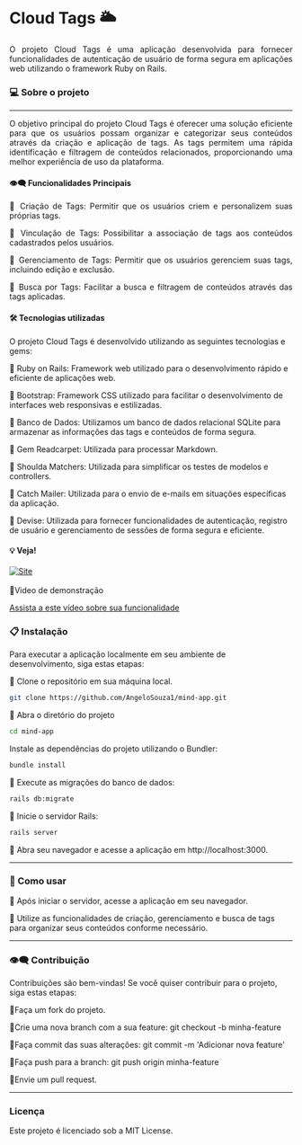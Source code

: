 # Cloud Tags 🌥️

<div align="justify">
O projeto Cloud Tags é uma aplicação desenvolvida para fornecer funcionalidades de autenticação de usuário de forma segura em aplicações web utilizando o framework Ruby on Rails.

</div>

### 💻  Sobre o projeto
---
<div align="justify">
O objetivo principal do projeto Cloud Tags é oferecer uma solução eficiente para que os usuários possam organizar e categorizar seus conteúdos através da criação e aplicação de tags. As tags permitem uma rápida identificação e filtragem de conteúdos relacionados, proporcionando uma melhor experiência de uso da plataforma.




#### 👁️‍🗨️ Funcionalidades Principais

🔹 Criação de Tags: Permitir que os usuários criem e personalizem suas próprias tags.

🔹 Vinculação de Tags: Possibilitar a associação de tags aos conteúdos cadastrados pelos usuários.

🔹 Gerenciamento de Tags: Permitir que os usuários gerenciem suas tags, incluindo edição e exclusão.

🔹 Busca por Tags: Facilitar a busca e filtragem de conteúdos através das tags aplicadas.


</div>

####  🛠 Tecnologias utilizadas
 O projeto Cloud Tags é desenvolvido utilizando as seguintes tecnologias e gems:
  
  🔹 Ruby on Rails: Framework web utilizado para o desenvolvimento rápido e eficiente de aplicações web.
  
  🔹 Bootstrap: Framework CSS utilizado para facilitar o desenvolvimento de interfaces web responsivas e estilizadas.
  
  🔹 Banco de Dados: Utilizamos um banco de dados relacional SQLite para armazenar as informações das tags e conteúdos de forma segura.
  
  🔹 Gem Readcarpet: Utilizada para processar Markdown.
  
  🔹 Shoulda Matchers: Utilizada para simplificar os testes de modelos e controllers.
  
  🔹 Catch Mailer: Utilizada para o envio de e-mails em situações específicas da aplicação.

  🔹 Devise: Utilizada para fornecer funcionalidades de autenticação, registro de usuário e gerenciamento de sessões de forma segura e eficiente.


#### 💡 Veja!


<a href="https://mind-app.fly.dev/">
    <img src="https://img.shields.io/badge/ACESSO AO%20PROJETO!-darkgreen" alt="Site">
<br>
</a>


<br>
🔹Video de demonstração

[Assista a este vídeo sobre sua funcionalidade](https://github.com/AngeloSouza1/mind-app/assets/104176076/8dd7b816-ceda-4a45-a3a5-9d263480bd6e)



 ### 📋 Instalação
 Para executar a aplicação localmente em seu ambiente de desenvolvimento, siga estas etapas:

 🔹 Clone o repositório em sua máquina local.

  ```bash
git clone https://github.com/AngeloSouza1/mind-app.git
```
 🔹 Abra o diretório do projeto

  ```bash
cd mind-app
```
 Instale as dependências do projeto utilizando o Bundler:

  ```bash
bundle install
```
 🔹 Execute as migrações do banco de dados:

  ```bash
rails db:migrate
```

 🔹 Inicie o servidor Rails:

  ```bash
rails server
```

 🔹 Abra seu navegador e acesse a aplicação em http://localhost:3000.


---
 ### 🚀 Como usar

🔹 Após iniciar o servidor, acesse a aplicação em seu navegador.

🔹 Utilize as funcionalidades de criação, gerenciamento e busca de tags para organizar seus conteúdos conforme necessário.

<p>

  ---
  
### 👁️‍🗨️ Contribuição

Contribuições são bem-vindas! Se você quiser contribuir para o projeto, siga estas etapas:

🔹Faça um fork do projeto.

🔹Crie uma nova branch com a sua feature: git checkout -b minha-feature

🔹Faça commit das suas alterações: git commit -m 'Adicionar nova feature'

🔹Faça push para a branch: git push origin minha-feature

🔹Envie um pull request.

---
### Licença
Este projeto é licenciado sob a MIT License.
